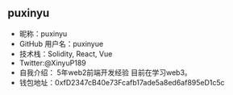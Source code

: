 ## puxinyu

- 昵称：puxinyu
- GitHub 用户名：puxinyue
- 技术栈：Solidity, React, Vue
- Twitter:@XinyuP189
- 自我介绍： 5年web2前端开发经验 目前在学习web3。
- 钱包地址：0xfD2347cB40e73Fcafb17ade5a8ed6af895eD1c5c
